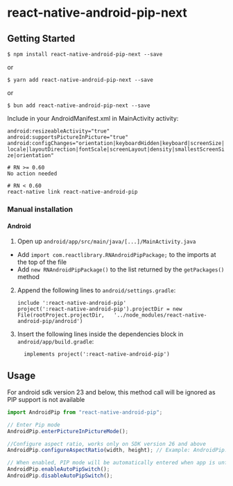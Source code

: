 # react-native-android-pip-next

## Getting Started

`$ npm install react-native-android-pip-next --save`

or

`$ yarn add react-native-android-pip-next --save`

or

`$ bun add react-native-android-pip-next --save`

Include in your AndroidManifest.xml in MainActivity activity:

`android:resizeableActivity="true"
android:supportsPictureInPicture="true"
android:configChanges="orientation|keyboardHidden|keyboard|screenSize|locale|layoutDirection|fontScale|screenLayout|density|smallestScreenSize|orientation"`

```
# RN >= 0.60
No action needed

# RN < 0.60
react-native link react-native-android-pip
```

### Manual installation

#### Android

1. Open up `android/app/src/main/java/[...]/MainActivity.java`

- Add `import com.reactlibrary.RNAndroidPipPackage;` to the imports at the top of the file
- Add `new RNAndroidPipPackage()` to the list returned by the `getPackages()` method

2. Append the following lines to `android/settings.gradle`:
   ```
   include ':react-native-android-pip'
   project(':react-native-android-pip').projectDir = new File(rootProject.projectDir, 	'../node_modules/react-native-android-pip/android')
   ```
3. Insert the following lines inside the dependencies block in `android/app/build.gradle`:
   ```
     implements project(':react-native-android-pip')
   ```

## Usage

For android sdk version 23 and below, this method call will be ignored as PIP support is not available

```javascript
import AndroidPip from "react-native-android-pip";

// Enter Pip mode
AndroidPip.enterPictureInPictureMode();

//Configure aspect ratio, works only on SDK version 26 and above
AndroidPip.configureAspectRatio(width, height); // Example: AndroidPip.configureAspectRatio(2, 4)

// When enabled, PIP mode will be automatically entered when app is unfocused( User presses home, menu button etc)
AndroidPip.enableAutoPipSwitch();
AndroidPip.disableAutoPipSwitch();
```
